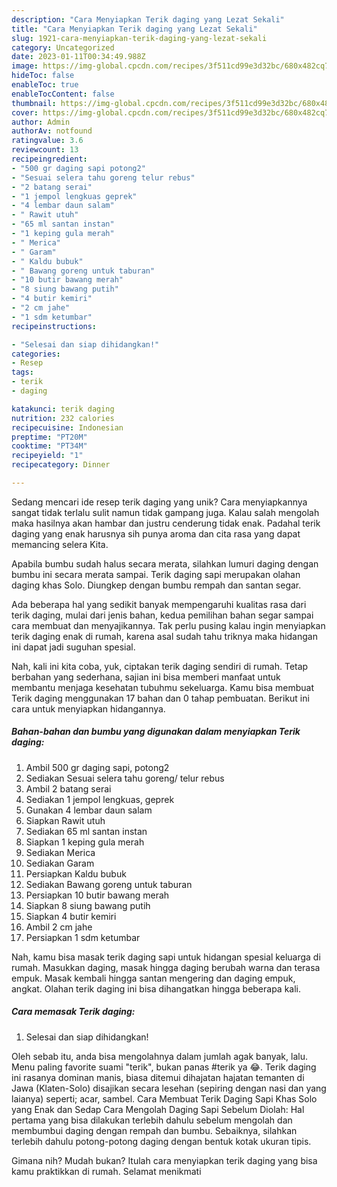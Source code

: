 ```yaml
---
description: "Cara Menyiapkan Terik daging yang Lezat Sekali"
title: "Cara Menyiapkan Terik daging yang Lezat Sekali"
slug: 1921-cara-menyiapkan-terik-daging-yang-lezat-sekali
category: Uncategorized
date: 2023-01-11T00:34:49.988Z
image: https://img-global.cpcdn.com/recipes/3f511cd99e3d32bc/680x482cq70/terik-daging-foto-resep-utama.jpg
hideToc: false
enableToc: true
enableTocContent: false
thumbnail: https://img-global.cpcdn.com/recipes/3f511cd99e3d32bc/680x482cq70/terik-daging-foto-resep-utama.jpg
cover: https://img-global.cpcdn.com/recipes/3f511cd99e3d32bc/680x482cq70/terik-daging-foto-resep-utama.jpg
author: Admin
authorAv: notfound
ratingvalue: 3.6
reviewcount: 13
recipeingredient:
- "500 gr daging sapi potong2"
- "Sesuai selera tahu goreng telur rebus"
- "2 batang serai"
- "1 jempol lengkuas geprek"
- "4 lembar daun salam"
- " Rawit utuh"
- "65 ml santan instan"
- "1 keping gula merah"
- " Merica"
- " Garam"
- " Kaldu bubuk"
- " Bawang goreng untuk taburan"
- "10 butir bawang merah"
- "8 siung bawang putih"
- "4 butir kemiri"
- "2 cm jahe"
- "1 sdm ketumbar"
recipeinstructions:

- "Selesai dan siap dihidangkan!"
categories:
- Resep
tags:
- terik
- daging

katakunci: terik daging 
nutrition: 232 calories
recipecuisine: Indonesian
preptime: "PT20M"
cooktime: "PT34M"
recipeyield: "1"
recipecategory: Dinner

---
```





Sedang mencari ide resep terik daging yang unik? Cara menyiapkannya sangat tidak terlalu sulit namun tidak gampang juga. Kalau salah mengolah maka hasilnya akan hambar dan justru cenderung tidak enak. Padahal terik daging yang enak harusnya sih punya aroma dan cita rasa yang dapat memancing selera Kita.





Apabila bumbu sudah halus secara merata, silahkan lumuri daging dengan bumbu ini secara merata sampai. Terik daging sapi merupakan olahan daging khas Solo. Diungkep dengan bumbu rempah dan santan segar.

Ada beberapa hal yang sedikit banyak mempengaruhi kualitas rasa dari terik daging, mulai dari jenis bahan, kedua pemilihan bahan segar sampai cara membuat dan menyajikannya. Tak perlu pusing kalau ingin menyiapkan terik daging enak di rumah, karena asal sudah tahu triknya maka hidangan ini dapat jadi suguhan spesial.






Nah, kali ini kita coba, yuk, ciptakan terik daging sendiri di rumah. Tetap berbahan yang sederhana, sajian ini bisa memberi manfaat untuk membantu menjaga kesehatan tubuhmu sekeluarga. Kamu bisa membuat Terik daging menggunakan 17 bahan dan 0 tahap pembuatan. Berikut ini cara untuk menyiapkan hidangannya.

<!--inarticleads1-->

##### Bahan-bahan dan bumbu yang digunakan dalam menyiapkan Terik daging:

1. Ambil 500 gr daging sapi, potong2
1. Sediakan Sesuai selera tahu goreng/ telur rebus
1. Ambil 2 batang serai
1. Sediakan 1 jempol lengkuas, geprek
1. Gunakan 4 lembar daun salam
1. Siapkan  Rawit utuh
1. Sediakan 65 ml santan instan
1. Siapkan 1 keping gula merah
1. Sediakan  Merica
1. Sediakan  Garam
1. Persiapkan  Kaldu bubuk
1. Sediakan  Bawang goreng untuk taburan
1. Persiapkan 10 butir bawang merah
1. Siapkan 8 siung bawang putih
1. Siapkan 4 butir kemiri
1. Ambil 2 cm jahe
1. Persiapkan 1 sdm ketumbar


Nah, kamu bisa masak terik daging sapi untuk hidangan spesial keluarga di rumah. Masukkan daging, masak hingga daging berubah warna dan terasa empuk. Masak kembali hingga santan mengering dan daging empuk, angkat. Olahan terik daging ini bisa dihangatkan hingga beberapa kali. 

<!--inarticleads2-->

##### Cara memasak Terik daging:


1. Selesai dan siap dihidangkan!

Oleh sebab itu, anda bisa mengolahnya dalam jumlah agak banyak, lalu. Menu paling favorite suami &#34;terik&#34;, bukan panas #terik ya 😂. Terik daging ini rasanya dominan manis, biasa ditemui dihajatan hajatan temanten di Jawa (Klaten-Solo) disajikan secara lesehan (sepiring dengan nasi dan yang laianya) seperti; acar, sambel. Cara Membuat Terik Daging Sapi Khas Solo yang Enak dan Sedap Cara Mengolah Daging Sapi Sebelum Diolah: Hal pertama yang bisa dilakukan terlebih dahulu sebelum mengolah dan membumbui daging dengan rempah dan bumbu. Sebaiknya, silahkan terlebih dahulu potong-potong daging dengan bentuk kotak ukuran tipis. 

Gimana nih? Mudah bukan? Itulah cara menyiapkan terik daging yang bisa kamu praktikkan di rumah. Selamat menikmati
